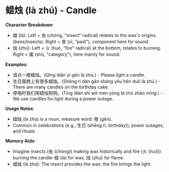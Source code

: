 # **蜡烛 (là zhú) - Candle**

**Character Breakdown**:  
- 蜡 (là): Left = 虫 (chóng, "insect" radical) relates to the wax's origins (bees/insects). Right = 昔 (xī, "past"), component here for sound.  
- 烛 (zhú): Left = 火 (huǒ, "fire" radical) at the bottom, relates to burning. Right = 属 (shǔ, "category"), here mainly for sound.

**Examples**:  
- 请点一根蜡烛。(Qǐng diǎn yì gēn là zhú.) - Please light a candle.  
- 生日蛋糕上有很多蜡烛。(Shēng rì dàn gāo shàng yǒu hěn duō là zhú.) - There are many candles on the birthday cake.  
- 停电时我们用蜡烛照明。(Tíng diàn shí wǒ men yòng là zhú zhào míng.) - We use candles for light during a power outage.

**Usage Notes**:  
- 蜡烛 (là zhú) is a noun, measure word: 根 (gēn).  
- Common in celebrations (e.g., 生日 (shēng rì, birthday)), power outages, and rituals.

**Memory Aids**:  
- Imagine insects (虫 (chóng)) making wax historically and fire (火 (huǒ)) burning the candle-蜡 (là) for wax, 烛 (zhú) for flame.  
- 蜡烛 (là zhú): The insect provides the wax; the fire brings the light.